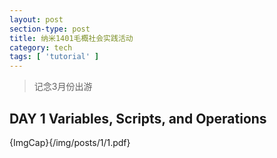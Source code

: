 ```yaml
---
layout: post
section-type: post
title: 纳米1401毛概社会实践活动
category: tech
tags: [ 'tutorial' ]
---
```

>记念3月份出游

## DAY 1 Variables, Scripts, and Operations


![](){ImgCap}{/img/posts/1/1.pdf}